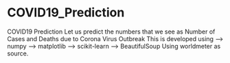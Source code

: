 # COVID19_Prediction
COVID19 Prediction
Let us predict the numbers that we see as Number of Cases and Deaths due to Corona Virus Outbreak
This is developed using 
--> numpy
--> matplotlib
--> scikit-learn
--> BeautifulSoup
Using worldmeter as source.
